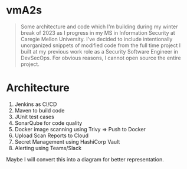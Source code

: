 # vmA2s

> Some architecture and code which I'm building during my winter break of 2023 as I progress in my MS in Information Security at Caregie Mellon University. I've decided to include intentionally unorganized snippets of modified code from the full time project I built at my previous work role as a Security Software Engineer in DevSecOps. For obvious reasons, I cannot open source the entire project.

# Architecture

1. Jenkins as CI/CD
2. Maven to build code
3. JUnit test cases
4. SonarQube for code quality
5. Docker image scanning using Trivy => Push to Docker
6. Upload Scan Reports to Cloud
7. Secret Management using HashiCorp Vault
8. Alerting using Teams/Slack

Maybe I will convert this into a diagram for better representation.



